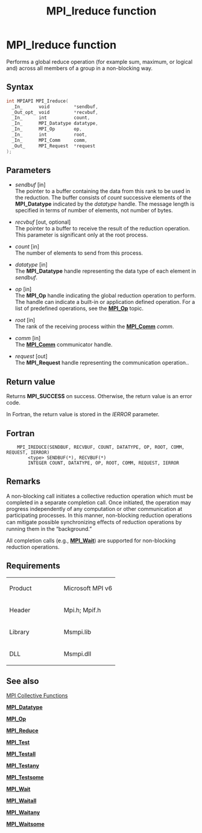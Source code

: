 ﻿---
title: MPI_Ireduce function
TOCTitle: MPI_Ireduce function
ms:assetid: 8EE81913-0713-4FF3-8723-0EC6641583E3
ms:mtpsurl: https://msdn.microsoft.com/en-us/library/Dn985831(v=VS.85)
ms:contentKeyID: 65288035
ms.date: 03/28/2018
mtps_version: v=VS.85
f1_keywords:
- MPI_IREDUCE
- mpif/MPI_Ireduce
- mpi/MPI_IREDUCE
dev_langs:
- C++
- C
api_location:
- Msmpi.dll
api_name:
- MPI_Ireduce
api_type:
- DLLExport
product:
- Windows
topic_type:
- apiref
- kbSyntax
product_family_name: VS
ROBOTS: INDEX,FOLLOW
---

# MPI\_Ireduce function

Performs a global reduce operation (for example sum, maximum, or logical and) across all members of a group in a non-blocking way.

## Syntax

``` c++
int MPIAPI MPI_Ireduce(
  _In_      void         *sendbuf,
  _Out_opt_ void         *recvbuf,
  _In_      int          count,
  _In_      MPI_Datatype datatype,
  _In_      MPI_Op       op,
  _In_      int          root,
  _In_      MPI_Comm     comm,
  _Out_     MPI_Request  *request
);
```

## Parameters

  - *sendbuf* \[in\]  
    The pointer to a buffer containing the data from this rank to be used in the reduction. The buffer consists of *count* successive elements of the **MPI\_Datatype** indicated by the *datatype* handle. The message length is specified in terms of number of elements, not number of bytes.

  - *recvbuf* \[out, optional\]  
    The pointer to a buffer to receive the result of the reduction operation. This parameter is significant only at the root process.

  - *count* \[in\]  
    The number of elements to send from this process.

  - *datatype* \[in\]  
    The **MPI\_Datatype** handle representing the data type of each element in *sendbuf*.

  - *op* \[in\]  
    The **MPI\_Op** handle indicating the global reduction operation to perform. The handle can indicate a built-in or application defined operation. For a list of predefined operations, see the [**MPI\_Op**](mpi-op-enumeration.md) topic.

  - *root* \[in\]  
    The rank of the receiving process within the [**MPI\_Comm**](mpi-comm-enumeration.md) *comm*.

  - *comm* \[in\]  
    The [**MPI\_Comm**](mpi-comm-enumeration.md) communicator handle.

  - *request* \[out\]  
    The **MPI\_Request** handle representing the communication operation..

## Return value

Returns **MPI\_SUCCESS** on success. Otherwise, the return value is an error code.

In Fortran, the return value is stored in the *IERROR* parameter.

## Fortran

``` FORTRAN
    MPI_IREDUCE(SENDBUF, RECVBUF, COUNT, DATATYPE, OP, ROOT, COMM, REQUEST, IERROR) 
        <type> SENDBUF(*), RECVBUF(*) 
        INTEGER COUNT, DATATYPE, OP, ROOT, COMM, REQUEST, IERROR
```

## Remarks

A non-blocking call initiates a collective reduction operation which must be completed in a separate completion call. Once initiated, the operation may progress independently of any computation or other communication at participating processes. In this manner, non-blocking reduction operations can mitigate possible synchronizing eﬀects of reduction operations by running them in the “background.”

All completion calls (e.g., [**MPI\_Wait**](mpi-wait-function.md)) are supported for non-blocking reduction operations.

## Requirements

<table>
<colgroup>
<col style="width: 50%" />
<col style="width: 50%" />
</colgroup>
<tbody>
<tr class="odd">
<td><p>Product</p></td>
<td><p>Microsoft MPI v6</p></td>
</tr>
<tr class="even">
<td><p>Header</p></td>
<td>Mpi.h;
Mpif.h</td>
</tr>
<tr class="odd">
<td><p>Library</p></td>
<td>Msmpi.lib</td>
</tr>
<tr class="even">
<td><p>DLL</p></td>
<td>Msmpi.dll</td>
</tr>
</tbody>
</table>


## See also

[MPI Collective Functions](mpi-collective-functions.md)

[**MPI\_Datatype**](mpi-datatype-enumeration.md)

[**MPI\_Op**](mpi-op-enumeration.md)

[**MPI\_Reduce**](mpi-reduce-function.md)

[**MPI\_Test**](mpi-test-function.md)

[**MPI\_Testall**](mpi-testall-function.md)

[**MPI\_Testany**](mpi-testany-function.md)

[**MPI\_Testsome**](mpi-testsome-function.md)

[**MPI\_Wait**](mpi-wait-function.md)

[**MPI\_Waitall**](mpi-waitall-function.md)

[**MPI\_Waitany**](mpi-waitany-function.md)

[**MPI\_Waitsome**](mpi-waitsome-function.md)

